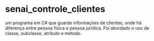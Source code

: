 # senai_controle_clientes
um programa em C# que guarde informações de clientes, onde há diferença entre pessoa física e pessoa jurídica. Foi abordado o uso de classe, subclasse, atributo e método.
